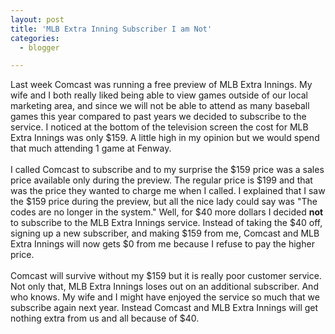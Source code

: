 ```yaml
---
layout: post
title: 'MLB Extra Inning Subscriber I am Not'
categories:
  - blogger

---
```


Last week Comcast was running a free preview of MLB Extra Innings.  My wife and I both really liked being able to view games outside of our local marketing area, and since we will not be able to attend as many baseball games this year compared to past years we decided to subscribe to the service.  I noticed at the bottom of the television screen the cost for MLB Extra Innings was only $159.  A little high in my opinion but we would spend that much attending 1 game at Fenway.<br /><br />I called Comcast to subscribe and to my surprise the $159 price was a sales price available only during the preview.  The regular price is $199 and that was the price they wanted to charge me when I called.  I explained that I saw the $159 price during the preview, but all the nice lady could say was "The codes are no longer in the system."  Well, for $40 more dollars I decided <b>not</b> to subscribe to the MLB Extra Innings service.  Instead of taking the $40 off, signing up a new subscriber, and making $159 from me, Comcast and MLB Extra Innings will now gets $0 from me because I refuse to pay the higher price.<br /><br />Comcast will survive without my $159 but it is really poor customer service.  Not only that, MLB Extra Innings loses out on an additional subscriber.  And who knows.  My wife and I might have enjoyed the service so much that we subscribe again next year.  Instead Comcast and MLB Extra Innings will get nothing extra from us and all because of $40.
